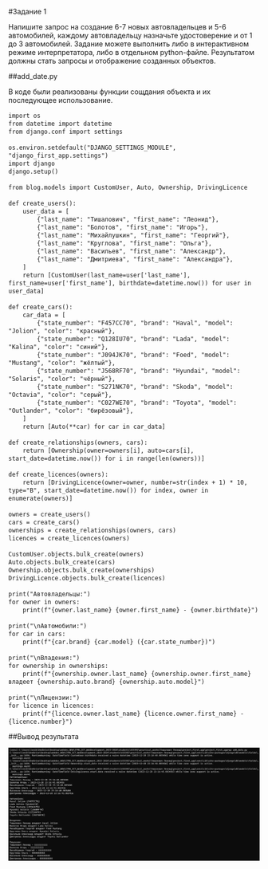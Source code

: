 #Задание 1

Напишите запрос на создание 6-7 новых автовладельцев и 5-6 автомобилей, каждому автовладельцу назначьте удостоверение и от 1 до 3 автомобилей. Задание можете выполнить либо в интерактивном режиме интерпретатора, либо в отдельном python-файле. Результатом должны стать запросы и отображение созданных объектов.

##add_date.py

В коде были реализованы функции сощдания объекта и их последующее использование.

```
import os
from datetime import datetime
from django.conf import settings

os.environ.setdefault("DJANGO_SETTINGS_MODULE", "django_first_app.settings")
import django
django.setup()

from blog.models import CustomUser, Auto, Ownership, DrivingLicence

def create_users():
    user_data = [
        {"last_name": "Тишалович", "first_name": "Леонид"},
        {"last_name": "Болотов", "first_name": "Игорь"},
        {"last_name": "Михайлушкин", "first_name": "Георгий"},
        {"last_name": "Круглова", "first_name": "Ольга"},
        {"last_name": "Васильев", "first_name": "Александр"},
        {"last_name": "Дмитриева", "first_name": "Александра"},
    ]
    return [CustomUser(last_name=user['last_name'], first_name=user['first_name'], birthdate=datetime.now()) for user in user_data]

def create_cars():
    car_data = [
        {"state_number": "F457CC70", "brand": "Haval", "model": "Jolion", "color": "красный"},
        {"state_number": "Q128IU70", "brand": "Lada", "model": "Kalina", "color": "синий"},
        {"state_number": "J094JK70", "brand": "Foed", "model": "Mustang", "color": "жёлтый"},
        {"state_number": "J568RF70", "brand": "Hyundai", "model": "Solaris", "color": "чёрный"},
        {"state_number": "S271NK70", "brand": "Skoda", "model": "Octavia", "color": "серый"},
        {"state_number": "C027WE70", "brand": "Toyota", "model": "Outlander", "color": "бирёзовый"},
    ]
    return [Auto(**car) for car in car_data]

def create_relationships(owners, cars):
    return [Ownership(owner=owners[i], auto=cars[i], start_date=datetime.now()) for i in range(len(owners))]

def create_licences(owners):
    return [DrivingLicence(owner=owner, number=str(index + 1) * 10, type="B", start_date=datetime.now()) for index, owner in enumerate(owners)]

owners = create_users()
cars = create_cars()
ownerships = create_relationships(owners, cars)
licences = create_licences(owners)

CustomUser.objects.bulk_create(owners)
Auto.objects.bulk_create(cars)
Ownership.objects.bulk_create(ownerships)
DrivingLicence.objects.bulk_create(licences)

print("Автовладельцы:")
for owner in owners:
    print(f"{owner.last_name} {owner.first_name} - {owner.birthdate}")

print("\nАвтомобили:")
for car in cars:
    print(f"{car.brand} {car.model} ({car.state_number})")

print("\nВладения:")
for ownership in ownerships:
    print(f"{ownership.owner.last_name} {ownership.owner.first_name} владеет {ownership.auto.brand} {ownership.auto.model}")

print("\nЛицензии:")
for licence in licences:
    print(f"{licence.owner.last_name} {licence.owner.first_name} - {licence.number}")
```

##Вывод результата

![Задание 1](img\task1.png)

